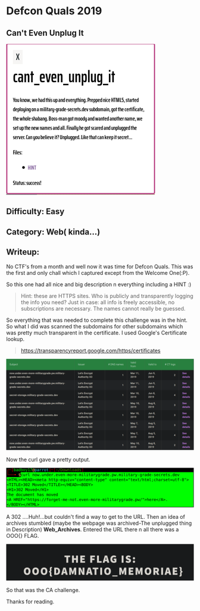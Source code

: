 # Defcon Quals 2019

## Can't Even Unplug It

![dc](./img/dc.png)

## Difficulty: Easy

## Category: Web( kinda...)

## Writeup:

No CTF's from a month and well now it was time for Defcon Quals. This was the first and only chall which I captured except from the Welcome One(:P).

So this one had all nice and big description n everything including a HINT :)


>Hint: these are HTTPS sites. Who is publicly and transparently logging the info you need? Just in case: all info is freely accessible, no subscriptions are necessary. The names cannot really be guessed.

So everything that was needed to complete this challenge was in the hint. So what I did was scanned the subdomains for other subdomains which was pretty much transparent in the certificate. I used Google's Certificate lookup.
>https://transparencyreport.google.com/https/certificates

![dc1](img/dc1.png)

Now the curl gave a pretty output.

![dc2](img/dc2.png)

A 302 ....Huh!...but couldn't find a way to get to the URL. Then an idea of archives stumbled (maybe the webpage was archived-The unplugged thing in Description) **Web_Archives**. Entered the URL there n all there was a OOO{} FLAG. 

![dc3](img/dc3.png)

So that was the CA challenge.

Thanks for reading.